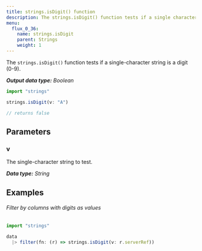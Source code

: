 ```yaml
---
title: strings.isDigit() function
description: The strings.isDigit() function tests if a single character string is a digit (0-9).
menu:
  flux_0_36:
    name: strings.isDigit
    parent: Strings
    weight: 1
---
```


The `strings.isDigit()` function tests if a single-character string is a digit (0-9).

_**Output data type:** Boolean_

```js
import "strings"

strings.isDigit(v: "A")

// returns false
```

## Parameters

### v
The single-character string to test.

_**Data type:** String_

## Examples

###### Filter by columns with digits as values
```js
import "strings"

data
  |> filter(fn: (r) => strings.isDigit(v: r.serverRef))
```
